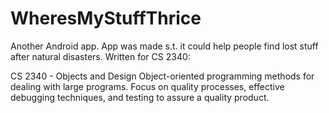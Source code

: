 WheresMyStuffThrice
===================

Another Android app. App was made s.t. it could help people find lost stuff after natural disasters. Written for 
CS 2340: 

CS 2340 - Objects and Design
Object-oriented programming methods for dealing with large programs. Focus on quality processes, effective debugging techniques, and testing to assure a quality product.
